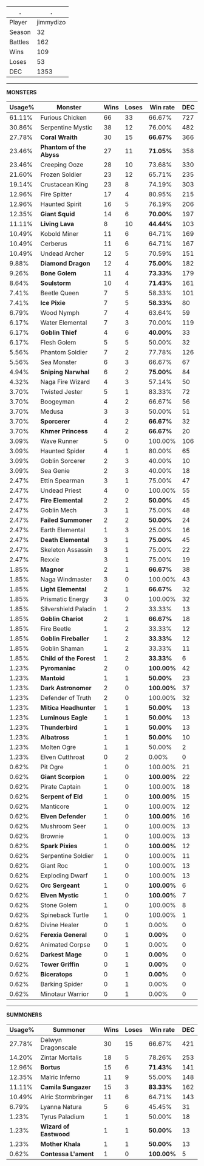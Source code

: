 .|.
|-|-
Player|jimmydizo
Season|32
Battles|162
Wins|109
Loses|53
DEC|1353

---
**MONSTERS**

Usage%|Monster|Wins|Loses|Win rate|DEC|
-|-|-|-|-|-|
61.11%|Furious Chicken|66|33|66.67%|727|
30.86%|Serpentine Mystic|38|12|76.00%|482|
27.78%|**Coral Wraith**|30|15|**66.67%**|366|
23.46%|**Phantom of the Abyss**|27|11|**71.05%**|358|
23.46%|Creeping Ooze|28|10|73.68%|330|
21.60%|Frozen Soldier|23|12|65.71%|235|
19.14%|Crustacean King|23|8|74.19%|303|
12.96%|Fire Spitter|17|4|80.95%|215|
12.96%|Haunted Spirit|16|5|76.19%|206|
12.35%|**Giant Squid**|14|6|**70.00%**|197|
11.11%|**Living Lava**|8|10|**44.44%**|103|
10.49%|Kobold Miner|11|6|64.71%|169|
10.49%|Cerberus|11|6|64.71%|167|
10.49%|Undead Archer|12|5|70.59%|151|
9.88%|**Diamond Dragon**|12|4|**75.00%**|182|
9.26%|**Bone Golem**|11|4|**73.33%**|179|
8.64%|**Soulstorm**|10|4|**71.43%**|161|
7.41%|Beetle Queen|7|5|58.33%|101|
7.41%|**Ice Pixie**|7|5|**58.33%**|80|
6.79%|Wood Nymph|7|4|63.64%|59|
6.17%|Water Elemental|7|3|70.00%|119|
6.17%|**Goblin Thief**|4|6|**40.00%**|33|
6.17%|Flesh Golem|5|5|50.00%|32|
5.56%|Phantom Soldier|7|2|77.78%|126|
5.56%|Sea Monster|6|3|66.67%|67|
4.94%|**Sniping Narwhal**|6|2|**75.00%**|84|
4.32%|Naga Fire Wizard|4|3|57.14%|50|
3.70%|Twisted Jester|5|1|83.33%|72|
3.70%|Boogeyman|4|2|66.67%|56|
3.70%|Medusa|3|3|50.00%|51|
3.70%|**Sporcerer**|4|2|**66.67%**|32|
3.70%|**Khmer Princess**|4|2|**66.67%**|20|
3.09%|Wave Runner|5|0|100.00%|106|
3.09%|Haunted Spider|4|1|80.00%|65|
3.09%|Goblin Sorcerer|2|3|40.00%|10|
3.09%|Sea Genie|2|3|40.00%|18|
2.47%|Ettin Spearman|3|1|75.00%|47|
2.47%|Undead Priest|4|0|100.00%|55|
2.47%|**Fire Elemental**|2|2|**50.00%**|45|
2.47%|Goblin Mech|3|1|75.00%|48|
2.47%|**Failed Summoner**|2|2|**50.00%**|24|
2.47%|Earth Elemental|1|3|25.00%|16|
2.47%|**Death Elemental**|3|1|**75.00%**|45|
2.47%|Skeleton Assassin|3|1|75.00%|22|
2.47%|Rexxie|3|1|75.00%|19|
1.85%|**Magnor**|2|1|**66.67%**|38|
1.85%|Naga Windmaster|3|0|100.00%|43|
1.85%|**Light Elemental**|2|1|**66.67%**|32|
1.85%|Prismatic Energy|3|0|100.00%|32|
1.85%|Silvershield Paladin|1|2|33.33%|13|
1.85%|**Goblin Chariot**|2|1|**66.67%**|18|
1.85%|Fire Beetle|1|2|33.33%|12|
1.85%|**Goblin Fireballer**|1|2|**33.33%**|12|
1.85%|Goblin Shaman|1|2|33.33%|11|
1.85%|**Child of the Forest**|1|2|**33.33%**|6|
1.23%|**Pyromaniac**|2|0|**100.00%**|42|
1.23%|**Mantoid**|1|1|**50.00%**|23|
1.23%|**Dark Astronomer**|2|0|**100.00%**|37|
1.23%|Defender of Truth|2|0|100.00%|32|
1.23%|**Mitica Headhunter**|1|1|**50.00%**|13|
1.23%|**Luminous Eagle**|1|1|**50.00%**|13|
1.23%|**Thunderbird**|1|1|**50.00%**|13|
1.23%|**Albatross**|1|1|**50.00%**|10|
1.23%|Molten Ogre|1|1|50.00%|2|
1.23%|Elven Cutthroat|0|2|0.00%|0|
0.62%|Pit Ogre|1|0|100.00%|21|
0.62%|**Giant Scorpion**|1|0|**100.00%**|22|
0.62%|Pirate Captain|1|0|100.00%|18|
0.62%|**Serpent of Eld**|1|0|**100.00%**|15|
0.62%|Manticore|1|0|100.00%|12|
0.62%|**Elven Defender**|1|0|**100.00%**|16|
0.62%|Mushroom Seer|1|0|100.00%|13|
0.62%|Brownie|1|0|100.00%|13|
0.62%|**Spark Pixies**|1|0|**100.00%**|12|
0.62%|Serpentine Soldier|1|0|100.00%|11|
0.62%|Giant Roc|1|0|100.00%|13|
0.62%|Exploding Dwarf|1|0|100.00%|13|
0.62%|**Orc Sergeant**|1|0|**100.00%**|6|
0.62%|**Elven Mystic**|1|0|**100.00%**|7|
0.62%|Stone Golem|1|0|100.00%|8|
0.62%|Spineback Turtle|1|0|100.00%|1|
0.62%|Divine Healer|0|1|0.00%|0|
0.62%|**Ferexia General**|0|1|**0.00%**|0|
0.62%|Animated Corpse|0|1|0.00%|0|
0.62%|**Darkest Mage**|0|1|**0.00%**|0|
0.62%|**Tower Griffin**|0|1|**0.00%**|0|
0.62%|**Biceratops**|0|1|**0.00%**|0|
0.62%|Barking Spider|0|1|0.00%|0|
0.62%|Minotaur Warrior|0|1|0.00%|0|

---
**SUMMONERS**

Usage%|Summoner|Wins|Loses|Win rate|DEC|
-|-|-|-|-|-|
27.78%|Delwyn Dragonscale|30|15|66.67%|421|
14.20%|Zintar Mortalis|18|5|78.26%|253|
12.96%|**Bortus**|15|6|**71.43%**|141|
12.35%|Malric Inferno|11|9|55.00%|148|
11.11%|**Camila Sungazer**|15|3|**83.33%**|162|
10.49%|Alric Stormbringer|11|6|64.71%|143|
6.79%|Lyanna Natura|5|6|45.45%|31|
1.23%|Tyrus Paladium|1|1|50.00%|18|
1.23%|**Wizard of Eastwood**|1|1|**50.00%**|13|
1.23%|**Mother Khala**|1|1|**50.00%**|13|
0.62%|**Contessa L'ament**|1|0|**100.00%**|5|
